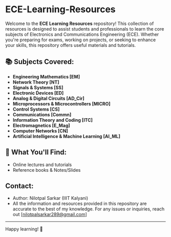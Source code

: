 # ECE-Learning-Resources

Welcome to the **ECE Learning Resources** repository! This collection of resources is designed to assist students and professionals to learn the core subjects of Electronics and Communications Engineering (ECE). Whether you're preparing for exams, working on projects, or seeking to enhance your skills, this repository offers useful materials and tutorials.

## 📚 Subjects Covered:
- **Engineering Mathematics [EM]**
- **Network Theory [NT]**
- **Signals & Systems [SS]**
- **Electronic Devices [ED]**
- **Analog & Digital Circuits [AD_Cir]**
- **Microprocessors & Microcontrollers [MICRO]**
- **Control Systems [CS]**
- **Communications [Commn]**
- **Information Theory and Coding [ITC]**
- **Electromagnetics [E_Mag]**
- **Computer Networks [CN]**
- **Artificial Intelligence & Machine Learning [AI_ML]**



## 🔧 What You'll Find:
- Online lectures and tutorials
- Reference books & Notes/Slides

## Contact:
- Author: Nilotpal Sarkar (IIIT Kalyani)
- All the information and resources provided in this repository are accurate to the best of my knowledge. For any issues or inquiries, reach out [nilotpalsarkar289@gmail.com]


---

Happy learning! 🚀

